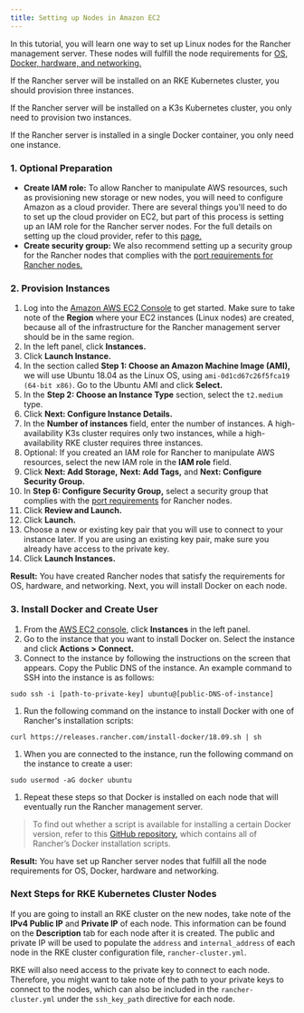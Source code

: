 ```yaml
---
title: Setting up Nodes in Amazon EC2
---
```


<head> 
  <link rel="canonical" href="https://ranchermanager.docs.rancher.com/how-to-guides/new-user-guides/infrastructure-setup/nodes-in-amazon-ec2"/>
</head>

In this tutorial, you will learn one way to set up Linux nodes for the Rancher management server. These nodes will fulfill the node requirements for [OS, Docker, hardware, and networking.](../../../getting-started/installation-and-upgrade/installation-requirements/installation-requirements.md)

If the Rancher server will be installed on an RKE Kubernetes cluster, you should provision three instances.

If the Rancher server will be installed on a K3s Kubernetes cluster, you only need to provision two instances.

If the Rancher server is installed in a single Docker container, you only need one instance.

### 1. Optional Preparation

- **Create IAM role:** To allow Rancher to manipulate AWS resources, such as provisioning new storage or new nodes, you will need to configure Amazon as a cloud provider. There are several things you'll need to do to set up the cloud provider on EC2, but part of this process is setting up an IAM role for the Rancher server nodes. For the full details on setting up the cloud provider, refer to this [page.](../kubernetes-clusters-in-rancher-setup/launch-kubernetes-with-rancher/set-up-cloud-providers/set-up-cloud-providers.md)
- **Create security group:** We also recommend setting up a security group for the Rancher nodes that complies with the [port requirements for Rancher nodes.](../../../getting-started/installation-and-upgrade/installation-requirements/installation-requirements.md#port-requirements)

### 2. Provision Instances

1. Log into the [Amazon AWS EC2 Console](https://console.aws.amazon.com/ec2/) to get started. Make sure to take note of the **Region** where your EC2 instances (Linux nodes) are created, because all of the infrastructure for the Rancher management server should be in the same region.
1. In the left panel, click **Instances.**
1. Click **Launch Instance.**
1. In the section called **Step 1: Choose an Amazon Machine Image (AMI),** we will use Ubuntu 18.04 as the Linux OS, using `ami-0d1cd67c26f5fca19 (64-bit x86)`. Go to the Ubuntu AMI and click **Select.**
1. In the **Step 2: Choose an Instance Type** section, select the `t2.medium` type.
1. Click **Next: Configure Instance Details.**
1. In the **Number of instances** field, enter the number of instances. A high-availability K3s cluster requires only two instances, while a high-availability RKE cluster requires three instances.
1. Optional: If you created an IAM role for Rancher to manipulate AWS resources, select the new IAM role in the **IAM role** field.
1. Click **Next: Add Storage,** **Next: Add Tags,** and **Next: Configure Security Group.**
1. In **Step 6: Configure Security Group,** select a security group that complies with the [port requirements](../../../getting-started/installation-and-upgrade/installation-requirements/installation-requirements.md#port-requirements) for Rancher nodes.
1. Click **Review and Launch.**
1. Click **Launch.**
1. Choose a new or existing key pair that you will use to connect to your instance later. If you are using an existing key pair, make sure you already have access to the private key.
1. Click **Launch Instances.**

**Result:** You have created Rancher nodes that satisfy the requirements for OS, hardware, and networking. Next, you will install Docker on each node.

### 3. Install Docker and Create User

1. From the [AWS EC2 console,](https://console.aws.amazon.com/ec2/) click **Instances** in the left panel.
1. Go to the instance that you want to install Docker on. Select the instance and click **Actions > Connect.**
1. Connect to the instance by following the instructions on the screen that appears. Copy the Public DNS of the instance. An example command to SSH into the instance is as follows:
```
sudo ssh -i [path-to-private-key] ubuntu@[public-DNS-of-instance]
```
1. Run the following command on the instance to install Docker with one of Rancher's installation scripts:
```
curl https://releases.rancher.com/install-docker/18.09.sh | sh
```
1. When you are connected to the instance, run the following command on the instance to create a user:
```
sudo usermod -aG docker ubuntu
```
1. Repeat these steps so that Docker is installed on each node that will eventually run the Rancher management server.

> To find out whether a script is available for installing a certain Docker version, refer to this [GitHub repository,](https://github.com/rancher/install-docker) which contains all of Rancher’s Docker installation scripts.

**Result:** You have set up Rancher server nodes that fulfill all the node requirements for OS, Docker, hardware and networking.

### Next Steps for RKE Kubernetes Cluster Nodes

If you are going to install an RKE cluster on the new nodes, take note of the **IPv4 Public IP** and **Private IP** of each node. This information can be found on the **Description** tab for each node after it is created. The public and private IP will be used to populate the `address` and `internal_address` of each node in the RKE cluster configuration file, `rancher-cluster.yml`.

RKE will also need access to the private key to connect to each node. Therefore, you might want to take note of the path to your private keys to connect to the nodes, which can also be included in the `rancher-cluster.yml` under the `ssh_key_path` directive for each node.
